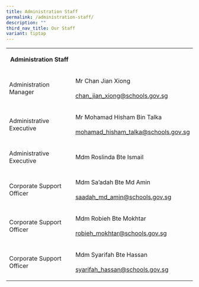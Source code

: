```yaml
---
title: Administration Staff
permalink: /administration-staff/
description: ""
third_nav_title: Our Staff
variant: tiptap
---
```

<table style="minWidth: 50px">
<colgroup>
<col>
<col>
</colgroup>
<tbody>
<tr>
<th rowspan="1" colspan="1">
<p><strong>Administration Staff</strong>
</p>
</th>
<th rowspan="1" colspan="1">
<p></p>
</th>
</tr>
<tr>
<td rowspan="1" colspan="1">
<p>Administration Manager</p>
</td>
<td rowspan="1" colspan="1">
<p>Mr Chan Jian Xiong
<br>
<br><a href="mailto:CHAN_Jian_Xiong@schools.gov.sg" rel="noopener noreferrer nofollow" target="_blank">chan_jian_xiong@schools.gov.sg</a>
</p>
</td>
</tr>
<tr>
<td rowspan="1" colspan="1">
<p>Administrative Executive</p>
</td>
<td rowspan="1" colspan="1">
<p>Mr Mohamad Hisham Bin Talka
<br>
<br><a href="mailto:Mohamad_Hisham_TALKA@schools.gov.sg" rel="noopener noreferrer nofollow" target="_blank">mohamad_hisham_talka@schools.gov.sg</a>
</p>
</td>
</tr>
<tr>
<td rowspan="1" colspan="1">
<p>Administrative Executive</p>
</td>
<td rowspan="1" colspan="1">
<p>Mdm Roslinda Bte Ismail
<br>
</p>
</td>
</tr>
<tr>
<td rowspan="1" colspan="1">
<p>Corporate Support Officer</p>
</td>
<td rowspan="1" colspan="1">
<p>Mdm Sa’adah Bte Md Amin
<br>
<br><a href="mailto:saadah_md_amin@schools.gov.sg" rel="noopener noreferrer nofollow" target="_blank">saadah_md_amin@schools.gov.sg</a>
</p>
</td>
</tr>
<tr>
<td rowspan="1" colspan="1">
<p>Corporate Support Officer</p>
</td>
<td rowspan="1" colspan="1">
<p>Mdm Robieh Bte Mokhtar
<br>
<br><a href="mailto:robieh_mokhtar@schools.gov.sg" rel="noopener noreferrer nofollow" target="_blank">robieh_mokhtar@schools.gov.sg</a>
</p>
</td>
</tr>
<tr>
<td rowspan="1" colspan="1">
<p>Corporate Support Officer</p>
</td>
<td rowspan="1" colspan="1">
<p>Mdm Syarifah Bte Hassan
<br>
<br><a href="mailto:syarifah_hassan@schools.gov.sg" rel="noopener noreferrer nofollow" target="_blank">syarifah_hassan@schools.gov.sg</a>
</p>
</td>
</tr>
</tbody>
</table>
<p></p>